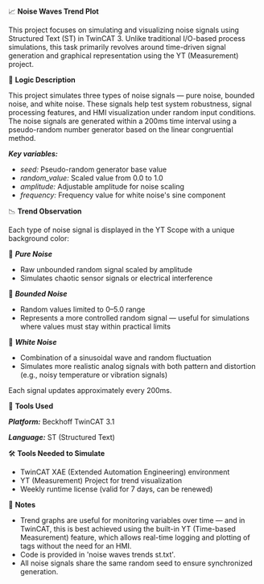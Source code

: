 📈 **Noise Waves Trend Plot**

This project focuses on simulating and visualizing noise signals using Structured Text (ST) in TwinCAT 3. Unlike traditional I/O-based process simulations, this task primarily revolves around time-driven signal generation and graphical representation using the YT (Measurement) project.

🧩 **Logic Description**

This project simulates three types of noise signals — pure noise, bounded noise, and white noise. These signals help test system robustness, signal processing features, and HMI visualization under random input conditions. The noise signals are generated within a 200ms time interval using a pseudo-random number generator based on the linear congruential method.

_**Key variables:**_

- _seed:_ Pseudo-random generator base value
- _random_value:_ Scaled value from 0.0 to 1.0
- _amplitude:_ Adjustable amplitude for noise scaling
- _frequency:_ Frequency value for white noise's sine component

📉 **Trend Observation**

Each type of noise signal is displayed in the YT Scope with a unique background color:

🔹 _**Pure Noise**_
- Raw unbounded random signal scaled by amplitude
- Simulates chaotic sensor signals or electrical interference

🔹 _**Bounded Noise**_
- Random values limited to 0–5.0 range
- Represents a more controlled random signal — useful for simulations where values must stay within practical limits

🔹 _**White Noise**_
- Combination of a sinusoidal wave and random fluctuation
- Simulates more realistic analog signals with both pattern and distortion (e.g., noisy temperature or vibration signals)

Each signal updates approximately every 200ms.

🔧 **Tools Used**

_**Platform:**_ Beckhoff TwinCAT 3.1

_**Language:**_ ST (Structured Text)

🛠️ **Tools Needed to Simulate**

- TwinCAT XAE (Extended Automation Engineering) environment
- YT (Measurement) Project for trend visualization
- Weekly runtime license (valid for 7 days, can be renewed)
  
📌 **Notes**

- Trend graphs are useful for monitoring variables over time — and in TwinCAT, this is best achieved using the built-in YT (Time-based Measurement) feature, which allows real-time logging and plotting of tags without the need for an HMI.
- Code is provided in 'noise waves trends st.txt'.
- All noise signals share the same random seed to ensure synchronized generation.
